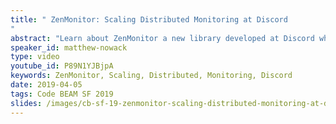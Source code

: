 ```yaml
---
title: " ZenMonitor: Scaling Distributed Monitoring at Discord
"
abstract: "Learn about ZenMonitor a new library developed at Discord which acts as a highly scalable drop-in replacement for process monitoring that reduces network traffic, improves reliability, and retains the core guarantees of BEAM."
speaker_id: matthew-nowack
type: video
youtube_id: P89N1YJBjpA
keywords: ZenMonitor, Scaling, Distributed, Monitoring, Discord
date: 2019-04-05
tags: Code BEAM SF 2019
slides: /images/cb-sf-19-zenmonitor-scaling-distributed-monitoring-at-discord-matt-nowak-compressed.pdf
---
```


